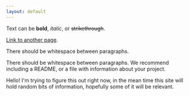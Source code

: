 ```yaml
---
layout: default
---
```


Text can be **bold**, _italic_, or ~~strikethrough~~.

[Link to another page](./another-page.html).

There should be whitespace between paragraphs.

There should be whitespace between paragraphs. We recommend including a README, or a file with information about your project.

Hello! I'm trying to figure this out right now, in the mean time this site will hold random bits of information, hopefully some of it will be relevant.





